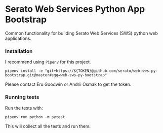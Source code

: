 # Serato Web Services Python App Bootstrap

Common functionality for building Serato Web Services (SWS) python web applications.

### Installation

I recommend using `Pipenv` for this project.


```
pipenv install -e "git+https://${TOKEN}@github.com/serato/web-sws-py-bootstrap.git@master#egg=web-sws-py-bootstrap"
```

Please contact Eru Goodwin or Andrii Osmak to get the token.


### Running tests

Run the tests with:

```
pipenv run python -m pytest
```

This will collect all the tests and run them.

